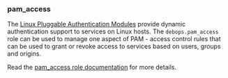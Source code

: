 ### pam_access

The [Linux Pluggable Authentication
Modules](https://en.wikipedia.org/wiki/Linux_PAM) provide dynamic
authentication support to services on Linux hosts. The
`debops.pam_access` role can be used to manage one aspect of PAM -
access control rules that can be used to grant or revoke access to
services based on users, groups and origins.

Read the [pam_access role documentation](https://docs.debops.org/en/stable-3.2/ansible/roles/pam_access/) for more details.
